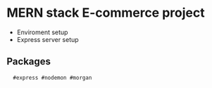 # MERN stack E-commerce project

- Enviroment setup
- Express server setup


## Packages

```shell 
  #express #nodemon #morgan
```